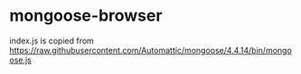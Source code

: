 # mongoose-browser

index.js is copied from https://raw.githubusercontent.com/Automattic/mongoose/4.4.14/bin/mongoose.js
